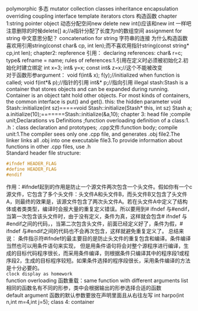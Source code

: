 polymorphic 多态
mutator
collection classes
inheritance
encapsulation
overriding
coupling
interface
template
iterators
ctors 构造函数
chapter 1:string pointer object 
动态分配空间new delete
new int()应该和new int 一样吧
注意删除的时候delete[] a;//a指针分配了长度为n的数组空间
assignment for string 中文意思分配？
concatenation for string 字符串的连接
为什么构造函数喜欢用引用string(const char& cp, int len);而不喜欢用指针string(const string* cp,int len);
chapter2:
repference 引用：
declaring references: char& r=c; type& refname = name;
rules of references:1.引用在定义时必须被初始化2.初始化时建立绑定
int x=3;
int& y=x;
const int& z=x;//这个不能被改变  
对于函数形参argument：
void f(int& x);
f(y);//initialized when function is called;
void f(int*& p);//指针的引用
int&* p;//指向引用 illegal
stash:Stash is a container that stores objects and can be expanded during running.
Container is an object taht hold other objects.
For most kinds of containers, the common interface is put() and get().
this: the hidden parameter
void Stash::initialize(int sz)=====void Stash::initialize(Stash* this, int sz)
Stash a;  
a.initialize(10);=======Stash::initialize(&a,10);
chapter 3: head file ;compile unit;Declarations vs Definitions ;function overloading 
definition of a class:1. .h：class declaration and prototypes;
.cpp文件:function body;
compile unit:1.The compiler sees only one .cpp file, and
generates .obj file2.The linker links all .obj into one executable
file3.To provide information about functions in
other .cpp files, use .h    
Standard header file structure:  
```c++
#ifndef HEADER_FLAG
#define HEADER_FLAG
#endif
```  
作用：#ifndef起到的作用是防止一个源文件两次包含一个头文件。假如你有一个c源文件，它包含了多个头文件：头文件A和头文件B，而头文件B又包含了头文件A，则最终的效果是，该源文件包含了两次头文件A。若在头文件A中定义了结构体或者类类型，编译时会报大量的重复定义错误。所以要用到# ifndef 与#endif，当第一次包含该头文件时，由于没有定义，条件为真，这样就会包含# ifndef 与#endif之间的代码，，当第二次包含头文件，前面已经定义好了，条件为假，# ifndef 与#endif之间的代码也不会再次包含，这样就避免重复定义了。
总结来说：
条件指示符#ifndef的最主要目的是防止头文件的重复包含和编译。条件编译当然也可以用条件语句来实现， 但是用条件语句将会对整个源程序进行编译，生成的目标代码程序很长，而采用条件编译，则根据条件只编译其中的程序段1或程序段2，生成的目标程序较短。如果条件选择的程序段很长，采用条件编译的方法是十分必要的。  
`clock display as homework`  
function overloading 函数重载：same function with different arguments list  
相同的函数名有不同的形参，类中会根据输出的形参选择合适的函数  
default argument 函数的默认参数要放在声明里面且从右往左写 int harpo(int n,int m=4,int j=5);
class 4: container 

